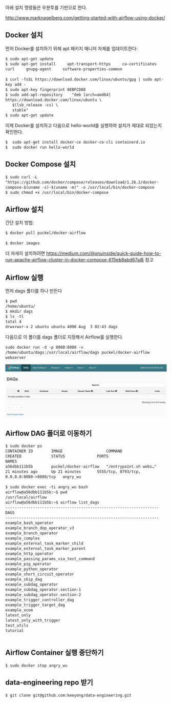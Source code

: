 아래 설치 명령들은 우분투를 기반으로 한다.

http://www.marknagelberg.com/getting-started-with-airflow-using-docker/

## Docker 설치

먼저 Docker를 설치하기 위헤 apt 패키지 매니저 자체를 업데이트한다:

```
$ sudo apt-get update
$ sudo apt-get install     apt-transport-https     ca-certificates     curl     gnupg-agent     software-properties-common

$ curl -fsSL https://download.docker.com/linux/ubuntu/gpg | sudo apt-key add -
$ sudo apt-key fingerprint 0EBFCD88
$ sudo add-apt-repository    "deb [arch=amd64] https://download.docker.com/linux/ubuntu \
   $(lsb_release -cs) \
   stable"
$ sudo apt-get update
```

이제 Docker를 설치하고 다음으로 hello-world를 실행하여 설치가 제대로 되었는지 확인한다.

```
$  sudo apt-get install docker-ce docker-ce-cli containerd.io
$  sudo docker run hello-world
```

## Docker Compose 설치

```
$ sudo curl -L "https://github.com/docker/compose/releases/download/1.26.2/docker-compose-$(uname -s)-$(uname -m)" -o /usr/local/bin/docker-compose
$ sudo chmod +x /usr/local/bin/docker-compose
```

## Airflow 설치

간단 설치 방법:

```
$ docker pull puckel/docker-airflow

$ docker images
```

더 자세히 설치하려면 https://medium.com/@xnuinside/quick-guide-how-to-run-apache-airflow-cluster-in-docker-compose-615eb8abd67a를 참고

## Airflow 실행

먼저 dags 폴더를 하나 만든다
```
$ pwd
/home/ubuntu/
$ mkdir dags
$ ls -tl
total 4
drwxrwxr-x 2 ubuntu ubuntu 4096 Aug  3 02:43 dags
```

다음으로 이 폴더를 dags 폴더로 지정해서 Airflow를 실행한다.
```
sudo docker run -d -p 8080:8080 -v /home/ubuntu/dags:/usr/local/airflow/dags puckel/docker-airflow webserver
```
![](images/airflow-docker.png)


## Airflow DAG 폴더로 이동하기

```
$ sudo docker ps
CONTAINER ID        IMAGE                   COMMAND                  CREATED             STATUS              PORTS                                        NAMES
a56dbb111b5b        puckel/docker-airflow   "/entrypoint.sh webs…"   21 minutes ago      Up 21 minutes       5555/tcp, 8793/tcp, 0.0.0.0:8080->8080/tcp   angry_wu

$ sudo docker exec -ti angry_wu bash
airflow@a56dbb111b5b:~$ pwd
/usr/local/airflow
airflow@a56dbb111b5b:~$ airflow list_dags
-------------------------------------------------------------------
DAGS
-------------------------------------------------------------------
example_bash_operator
example_branch_dop_operator_v3
example_branch_operator
example_complex
example_external_task_marker_child
example_external_task_marker_parent
example_http_operator
example_passing_params_via_test_command
example_pig_operator
example_python_operator
example_short_circuit_operator
example_skip_dag
example_subdag_operator
example_subdag_operator.section-1
example_subdag_operator.section-2
example_trigger_controller_dag
example_trigger_target_dag
example_xcom
latest_only
latest_only_with_trigger
test_utils
tutorial


```

## Airflow Container 실행 중단하기

```
$ sudo docker stop angry_wu
```

## data-engineering repo 받기

```
$ git clone git@github.com:keeyong/data-engineering.git
```


